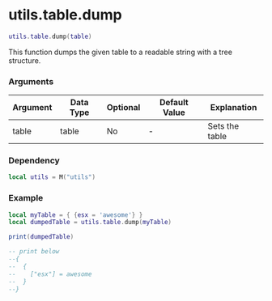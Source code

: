 # utils.table.dump

```lua
utils.table.dump(table)
```
This function dumps the given table to a readable string with a tree structure.

### Arguments
| Argument      | Data Type | Optional | Default Value | Explanation |
|---------------|-----------|----------|---------------|-------------|
| table | table | No | - | Sets the table |

### Dependency
```lua
local utils = M("utils")
```

### Example
```lua
local myTable = { {esx = 'awesome'} }
local dumpedTable = utils.table.dump(myTable)

print(dumpedTable)

-- print below
--{
--  {
--    ["esx"] = awesome
--  }
--}
```